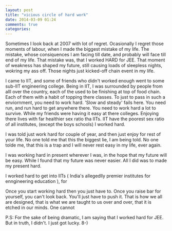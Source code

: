 ```yaml
---
layout: post
title: "vicious circle of hard work"
date: 2014-03-09 01:24
comments: true
categories: 
---
```


Sometimes I look back at 2007 with lot of regret. Ocasionally I regret
those moments of labour, when I made the biggest mistake of my life. The
mistake, whose consiquences I am facing till date, and probably will
face till end of my life. That mistake was, that I worked HARD for JEE.
That moment of weakness has shaped my future, still causing loads of
sleepless nights, wokring my ass off. Those nights just kicked-off
chain event in my life.

I came to IIT, and some of friends who didn't worked enough went to some
sub-IIT engineering college. Being in IIT, I was surrounded by people
from alll over the country, each of the used to be finishing at top of
food chain. Each of them with a habit of topping there classes. To just
to pass in such a enviornment, you need to work hard. 'Slow and steady'
fails here. You need run, and run hard to get anywhere there. You need
to work hard a lot to survive. While my friends were having it easy at
there colleges. Enjoying there lives with far healthier sex ratio tha
IITs.
IIT have the poorest sex ratio of all institutes, (except the boys
schools) I worked hard.

I was told just work hard for couple of year, and then just enjoy for
rest of your life. No one told me that this the biggest lie, I am being
told. No one tolde me, that this is a trap and I will never rest easy in
my life, ever again.

I was working hard in present wherever I was, in the hope that my future
will be easy. While I found that my future was never easier. All I did
was to made my present hard.

I worked hard to get into IITs ( India's allegedlly premier institutes
for enngineering education ), for 

Once you start working hard then you just have to. Once you raise bar for
yourself, you can't look back. You'll just have to push it. That is how
we all are designed, that is what we are taught to us over and over,
that it is etched in our minds. One cannot 

P.S: For the sake of being dramatic, I am saying that I worked hard for
JEE. But in truth, I didn't. I just got lucky. 8-)

